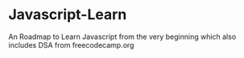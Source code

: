 # Javascript-Learn
An Roadmap to Learn Javascript from the very beginning which also includes DSA from freecodecamp.org
